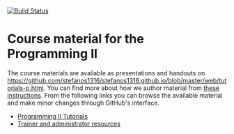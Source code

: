 [![Build Status](https://travis-ci.org/codeandwork/courses.svg?branch=master)](https://travis-ci.org/codeandwork/courses)

# Course material for the Programming II

The course materials are available as presentations and handouts on https://github.com/stefanos1316/stefanos1316.github.io/blob/master/web/tutorials-p.html.
You can find more about how we author material from [these instructions](courses/admin/authoring.md).
From the following links you can browse the available material and make minor changes through GitHub's interface.

* [Programming II Tutorials](web/tutorials-p.html)
* [Trainer and administrator resources](courses/admin.md)
